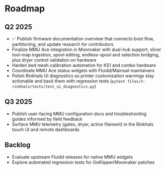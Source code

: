 # Roadmap

## Q2 2025
- ✅ Publish firmware documentation overview that connects boot flow, partitioning, and update research for contributors
- Finalize MMU Ace integration in Moonraker with dual-hub support, slicer tool-map ingestion, spool editing, endless-spool and selection bridging, plus dryer control validation on hardware
- Harden bed mesh calibration automation for KS1 and combo hardware
- Coordinate MMU Ace status widgets with Fluidd/Mainsail maintainers
- Polish Rinkhals UI diagnostics so printer customization warnings stay actionable and back them with regression tests (`pytest files/3-rinkhals/tests/test_ui_diagnostics.py`)

## Q3 2025
- Publish user-facing MMU configuration docs and troubleshooting guides informed by field feedback
- Surface MMU telemetry (gates, dryer, active filament) in the Rinkhals touch UI and remote dashboards

## Backlog
- Evaluate upstream Fluidd releases for native MMU widgets
- Explore automated regression tests for GoKlipper/Moonraker patches
